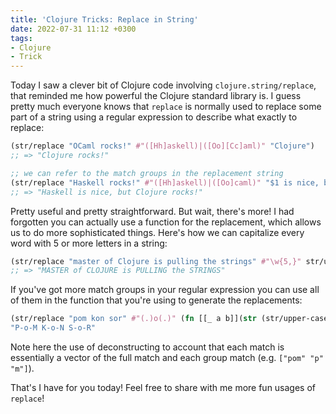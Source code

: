 ```yaml
---
title: 'Clojure Tricks: Replace in String'
date: 2022-07-31 11:12 +0300
tags:
- Clojure
- Trick
---
```


Today I saw a clever bit of Clojure code involving `clojure.string/replace`, that reminded me how powerful the Clojure standard library is. I guess pretty much everyone knows that `replace` is normally used to replace some part of a string using a regular expression to describe what exactly to replace:

``` clojure
(str/replace "OCaml rocks!" #"([Hh]askell)|([Oo][Cc]aml)" "Clojure")
;; => "Clojure rocks!"

;; we can refer to the match groups in the replacement string
(str/replace "Haskell rocks!" #"([Hh]askell)|([Oo]caml)" "$1 is nice, but Clojure")
;; => "Haskell is nice, but Clojure rocks!"
```

Pretty useful and pretty straightforward. But wait, there's more! I had forgotten you can actually use a function for the replacement, which allows us to do more sophisticated things. Here's how we can capitalize every word with 5 or more letters in a string:

``` clojure
(str/replace "master of Clojure is pulling the strings" #"\w{5,}" str/upper-case)
;; => "MASTER of CLOJURE is PULLING the STRINGS"
```

If you've got more match groups in your regular expression you can use all of them in the function that you're using to generate the replacements:

``` clojure
(str/replace "pom kon sor" #"(.)o(.)" (fn [[_ a b]](str (str/upper-case a) "-o-" (str/upper-case b))))
"P-o-M K-o-N S-o-R"
```

Note here the use of deconstructing to account that each match is essentially a vector of the full match and each group match (e.g. `["pom" "p" "m"]`).

That's I have for you today! Feel free to share with me more fun usages of `replace`!
